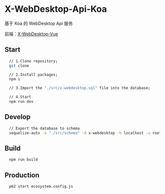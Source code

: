 # X-WebDesktop-Api-Koa

基于 Koa 的 WebDesktop Api 服务

前端：[X-WebDesktop-Vue](https://github.com/OXOYO/X-WebDesktop-Vue)

## Start

```bash
  // 1.Clone repository;
  git clone

  // 2.Install packages;
  npm i

  // 3.Import the "./src/x-webdesktop.sql" file into the database;

  // 4.Start
  npm run dev
```

## Develop

```bash
  // Export the database to schema
  sequelize-auto -o "./src/schema" -d x-webdesktop -h localhost -u root -p 3306 -e mysql
```

## Build

```bash
  npm run build
```

## Production

```bash
  pm2 start ecosystem.config.js
```
